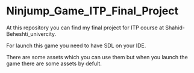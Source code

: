 # Ninjump_Game_ITP_Final_Project
At this repository you can find my final project for ITP course at Shahid-Beheshti_univercity.

For launch this game you need to have SDL on your IDE.

There are some assets which you can use them but when you launch the game there are some assets by defult.

